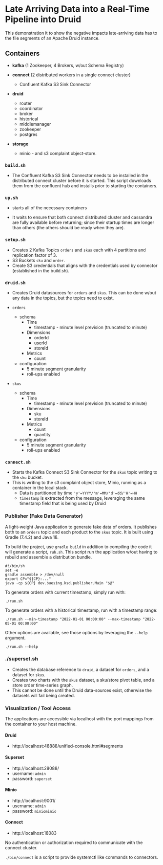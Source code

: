 

# Late Arriving Data into a Real-Time Pipeline into Druid 

This demonstration it to show the negative impacts late-arriving data has to the file segments of an Apache Druid instance.

## Containers

* __kafka__ (1 Zookeeper, 4 Brokers, w/out Schema Registry)

* __connect__ (2 distributed workers in a single connect cluster)

  * Confluent Kafka S3 Sink Connector

* __druid__

  * router
  * coordinator
  * broker
  * historical
  * middlemanager
  * zookeeper
  * postgres
  
* __storage__

  * minio - and s3 complaint object-store.

### `build.sh`

* The Confluent Kafka S3 Sink Connector needs to be installed in the distributed connect cluster before it is started.
  This script downloads them from the confluent hub and installs prior to starting the containers.

### `up.sh`

* starts all of the necessary containers

* It waits to ensure that both connect distributed cluster and cassandra are fully available before returning; since
  their startup times are longer than others (the others should be ready when they are).

### `setup.sh`

  * Creates 2 Kafka Topics `orders` and `skus` each with 4 partitions and replication factor of 3.
  * S3 Buckets `sku` and `order`.
  * Create S3 credentials that aligns with the credentials used by connector (established in the build.sh).

### `druid.sh`

  * Creates Druid datasources for `orders` and `skus`. 
This can be done w/out any data in the topics, but the topics need to exist.

  * `orders`

    * schema 
      * Time
        * timestamp - minute level prevision (truncated to minute)
      * Dimensions
        * orderId
        * userId
        * storeId
      * Metrics
        * count 
    * configuration
      * 5 minute segment granularity
      * roll-ups enabled

  * `skus`

    * schema
        * Time
            * timestamp - minute level prevision (truncated to minute)
        * Dimensions
            * sku
            * storeId
        * Metrics
            * count
            * quantity
    * configuration
        * 5 minute segment granularity
        * roll-ups enabled

### `connect.sh`

  * Starts the Kafka Connect S3 Sink Connector for the `skus` topic writing to the `sku` bucket.
  * This is writing to the s3 complaint object store, Minio, running as a container in the local stack.
    * Data is partitioned by time `'y'=YYYY/'m'=MM/'d'=dd/'H'=HH`
    * `timestamp` is extracted from the message, leveraging the same timestamp field that is being used by Druid

### Publisher (Fake Data Generator)

A light-weight Java application to generate fake data of orders. 
It publishes both to an `orders` topic and each product to the `skus` topic.
It is built using Gradle (7.4.2) and Java 18.

To build the project, use `gradle build` in addition to compiling the code it will generate a script, `ruh.sh`.
This script run the application w/out having to rebuild and assemble a distribution bundle. 

```
#!/bin/sh
set -e
gradle assemble > /dev/null
export CP="${CP}:..."
java -cp ${CP} dev.buesing.ksd.publisher.Main "$@"
```

To generate orders with current timestamp, simply run with:

```
./run.sh
```

To generate orders with a historical timestamp, run with a timestamp range:

```
./run.sh --min-timestamp "2022-01-01 00:00:00" --max-timestamp "2022-05-01 00:00:00"
```

Other options are available, see those options by leveraging the `--help` argument.

```
./run.sh --help
```

### ./superset.sh

  * Creates the database reference to `druid`, a dataset for `orders`, and a dataset for `skus`.
  * Creates two charts with the `skus` dataset, a sku/store pivot table, and a store order time-series graph.
  * This cannot be done until the Druid data-sources exist, otherwise the datasets will fail being created.

### Visualization / Tool Access

The applications are accessible via localhost with the port mappings from the container to your host machine.

#### Druid

* http://localhost:48888/unified-console.html#segments

#### Superset

* http://localhost:28088/
* username: `admin`
* password: `superset`

#### Minio

* http://localhost:9001/
* username: `admin`
* password: `miniominio`

#### Connect

* http://localhost:18083

No authentication or authorization required to communicate with the connect cluster.

`./bin/connect` is a script to provide systemctl like commands to connectors. 
